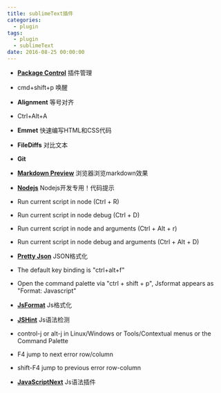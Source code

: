 ```yaml
---
title: sublimeText插件
categories: 
  - plugin
tags:
  - plugin
  - sublimeText
date: 2016-08-25 00:00:00
---
```


* **[Package Control](https://github.com/wbond/package_control)** 插件管理

 * cmd+shift+p 唤醒

* **Alignment** 等号对齐

 * Ctrl+Alt+A

* **Emmet** 快速编写HTML和CSS代码

* **FileDiffs** 对比文本

* **Git**

* **[Markdown Preview](https://github.com/revolunet/sublimetext-markdown-preview)** 浏览器浏览markdown效果

* **[Nodejs](https://github.com/tanepiper/SublimeText-Nodejs)** Nodejs开发专用！代码提示

 * Run current script in node (Ctrl + R)

 * Run current script in node debug (Ctrl + D)

 * Run current script in node and arguments (Ctrl + Alt + r)

 * Run current script in node debug and arguments (Ctrl + Alt + D)

* **[Pretty Json](https://github.com/dzhibas/SublimePrettyJson)** JSON格式化

 * The default key binding is "ctrl+alt+f"

 * Open the command palette via "ctrl + shift + p", Jsformat appears as "Format: Javascript"

* **[JsFormat](https://github.com/jdc0589/JsFormat)** Js格式化

* **[JSHint](https://github.com/uipoet/sublime-jshint)** Js语法检测

 * control-j or alt-j in Linux/Windows or Tools/Contextual menus or the Command Palette

 * F4 jump to next error row/column

 * shift-F4 jump to previous error row-column

* **[JavaScriptNext](https://github.com/Benvie/JavaScriptNext.tmLanguage)** Js语法插件